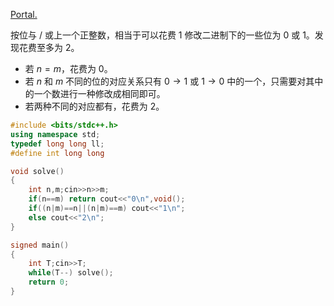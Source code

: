 [Portal.](https://www.luogu.com.cn/problem/P9496)

按位与 / 或上一个正整数，相当于可以花费 $1$ 修改二进制下的一些位为 $0$ 或 $1$。发现花费至多为 $2$。

- 若 $n=m$，花费为 $0$。
- 若 $n$ 和 $m$ 不同的位的对应关系只有 $0\rightarrow 1$ 或 $1\rightarrow 0$ 中的一个，只需要对其中的一个数进行一种修改成相同即可。
- 若两种不同的对应都有，花费为 $2$。

```cpp
#include <bits/stdc++.h>
using namespace std;
typedef long long ll;
#define int long long

void solve()
{
    int n,m;cin>>n>>m;
    if(n==m) return cout<<"0\n",void();
    if((n|m)==n||(n|m)==m) cout<<"1\n";
    else cout<<"2\n";
}

signed main()
{
    int T;cin>>T;
    while(T--) solve();
    return 0;
}
```

